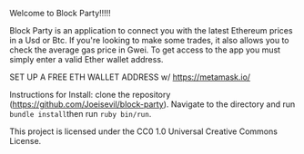 Welcome to Block Party!!!!!

Block Party is an application to connect you with the latest Ethereum prices in a Usd or Btc. If you're looking to make some trades, it also allows you to check the average gas price in Gwei. To get access to the app you must simply enter a valid Ether wallet address.

SET UP A FREE ETH WALLET ADDRESS w/ https://metamask.io/ 

Instructions for Install: clone the repository (https://github.com/Joeisevil/block-party). Navigate to the directory and run ```bundle install```then run ```ruby bin/run```.

This project is licensed under the CC0 1.0 Universal Creative Commons License.



